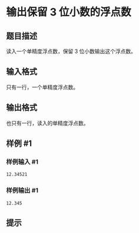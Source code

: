 # 输出保留 3 位小数的浮点数

## 题目描述

读入一个单精度浮点数，保留 $3$ 位小数输出这个浮点数。

## 输入格式

只有一行，一个单精度浮点数。

## 输出格式

也只有一行，读入的单精度浮点数。

## 样例 #1

### 样例输入 #1
```
12.34521
```

### 样例输出 #1

```
12.345
```

## 提示


